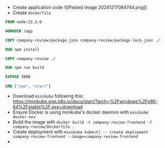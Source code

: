 - Create application code
![[Pasted image 20241217084744.png]]
- Create `dockerfile`
```dockerfile
FROM node:22.2.0

WORKDIR /app

COPY company-review/package.json company-review/package-lock.json ./

RUN npm install

COPY company-review ./

RUN npm run build

EXPOSE 3000
  
CMD ["npm", "start"]
```

- Download `minikube` following this: https://minikube.sigs.k8s.io/docs/start/?arch=%2Fwindows%2Fx86-64%2Fstable%2F.exe+download
- Ensure Docker is using minikube's docker daemon with `minikube docker-env`
- Build the image with `docker build -t company-review-frontend -f company-review/Dockerfile .`
- Create deployment with `minikube kubectl -- create deployment company-review-frontend --image=company-review-frontend`
- 